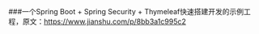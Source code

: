###一个Spring Boot + Spring Security + Thymeleaf快速搭建开发的示例工程，原文：https://www.jianshu.com/p/8bb3a1c995c2
